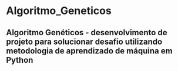 # Algoritmo_Geneticos
## Algoritmo Genéticos - desenvolvimento de projeto para solucionar desafio utilizando metodologia de aprendizado de máquina em Python
